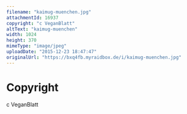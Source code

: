 ```yaml
---
filename: "kaimug-muenchen.jpg"
attachmentId: 16937
copyright: "c VeganBlatt"
altText: "kaimug-muenchen"
width: 1024
height: 370
mimeType: "image/jpeg"
uploadDate: "2015-12-23 18:47:47"
originalUrl: "https://bxq4fb.myraidbox.de/i/kaimug-muenchen.jpg"
---
```


# Copyright

c VeganBlatt
